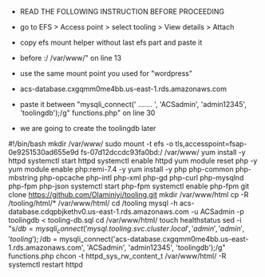 - READ THE FOLLOWING INSTRUCTION BEFORE PROCEEDING

-  go to EFS > Access point > select tooling >  View details > Attach 
- copy efs mount helper without last efs part and paste it
- before  :/ /var/www/" on line 13
- use the same mount point you used for "wordpress"
- acs-database.cxgqmm0me4bb.us-east-1.rds.amazonaws.com
- paste it between "mysqli_connect(' ....... ', 'ACSadmin', 'admin12345', 'toolingdb');/g" functions.php" on line 30
- we are going to create the toolingdb later


#!/bin/bash
mkdir /var/www/
sudo mount -t efs -o tls,accesspoint=fsap-0e9251530ad655e9d fs-07d12dccdc93fa0bd:/ /var/www/
yum install -y httpd 
systemctl start httpd
systemctl enable httpd
yum module reset php -y
yum module enable php:remi-7.4 -y
yum install -y php php-common php-mbstring php-opcache php-intl php-xml php-gd php-curl php-mysqlnd php-fpm php-json
systemctl start php-fpm
systemctl enable php-fpm
git clone https://github.com/Olaminiyi/tooling.git
mkdir /var/www/html
cp -R /tooling/html/*  /var/www/html/
cd /tooling
mysql -h acs-database.cdqpbjkethv0.us-east-1.rds.amazonaws.com -u ACSadmin -p toolingdb < tooling-db.sql
cd /var/www/html/
touch healthstatus
sed -i "s/$db = mysqli_connect('mysql.tooling.svc.cluster.local', 'admin', 'admin', 'tooling');/$db = mysqli_connect('acs-database.cxgqmm0me4bb.us-east-1.rds.amazonaws.com', 'ACSadmin', 'admin12345', 'toolingdb');/g" functions.php
chcon -t httpd_sys_rw_content_t /var/www/html/ -R
systemctl restart httpd
